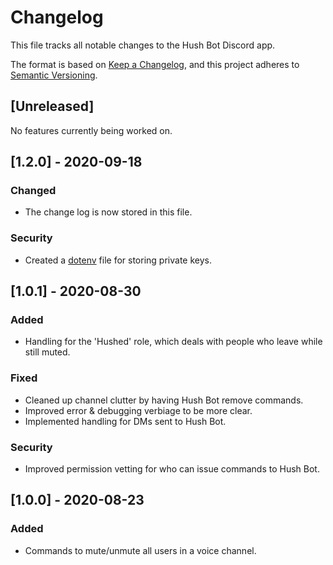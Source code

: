 # Changelog
This file tracks all notable changes to the Hush Bot Discord app.

The format is based on [Keep a Changelog](https://keepachangelog.com/en/1.0.0/), and this project adheres to [Semantic Versioning](https://semver.org/spec/v2.0.0.html).

## [Unreleased]
No features currently being worked on.

## [1.2.0] - 2020-09-18
### Changed
- The change log is now stored in this file.
### Security
- Created a [dotenv](https://www.npmjs.com/package/dotenv) file for storing private keys.

## [1.0.1] - 2020-08-30
### Added
- Handling for the 'Hushed' role, which deals with people who leave while still muted.
### Fixed
- Cleaned up channel clutter by having Hush Bot remove commands.
- Improved error & debugging verbiage to be more clear.
- Implemented handling for DMs sent to Hush Bot.
### Security
- Improved permission vetting for who can issue commands to Hush Bot.

## [1.0.0] - 2020-08-23
### Added
- Commands to mute/unmute all users in a voice channel.
